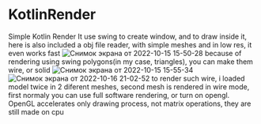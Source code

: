 # KotlinRender
Simple Kotlin Render
It use swing to create window, and to draw inside it, here is also included a obj file reader, with simple meshes and in low res, it even works fast
![Снимок экрана от 2022-10-15 15-50-28](https://user-images.githubusercontent.com/48290199/195987349-cf312e38-f6da-4d83-bb55-0e3bc6b019f0.png)
because of rendering using swing polygons(in my case, triangles), you can make them wire, or solid
![Снимок экрана от 2022-10-15 15-55-34](https://user-images.githubusercontent.com/48290199/195987516-ab1ff7ad-e220-4858-8cca-1bd8b2356e58.png)
![Снимок экрана от 2022-10-16 21-02-52](https://user-images.githubusercontent.com/48290199/196050846-085c3e98-0868-4873-8929-af07b916fede.png)
to render such wire, i loaded model twice in 2 diferent meshes, second mesh is rendered in wire mode, first normaly
you can use full software rendering, or turn on opengl. OpenGL accelerates only drawing process, not matrix operations, they are still made on cpu
